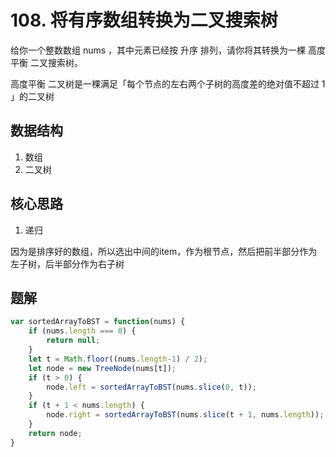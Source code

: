# 108. 将有序数组转换为二叉搜索树
给你一个整数数组 nums ，其中元素已经按 升序 排列，请你将其转换为一棵 高度平衡 二叉搜索树。

高度平衡 二叉树是一棵满足「每个节点的左右两个子树的高度差的绝对值不超过 1 」的二叉树

## 数据结构
1. 数组
2. 二叉树

## 核心思路
1. 递归

因为是排序好的数组，所以选出中间的item，作为根节点，然后把前半部分作为左子树，后半部分作为右子树

## 题解
```js
var sortedArrayToBST = function(nums) {
    if (nums.length === 0) {
        return null;
    }
    let t = Math.floor((nums.length-1) / 2);
    let node = new TreeNode(nums[t]);
    if (t > 0) {
        node.left = sortedArrayToBST(nums.slice(0, t));
    }
    if (t + 1 < nums.length) {
        node.right = sortedArrayToBST(nums.slice(t + 1, nums.length));
    }
    return node;
}
```